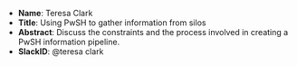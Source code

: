 * **Name**: Teresa Clark
* **Title**: Using PwSH to gather information from silos
* **Abstract**: Discuss the constraints and the process involved in creating a PwSH information pipeline.
* **SlackID**: @teresa clark
